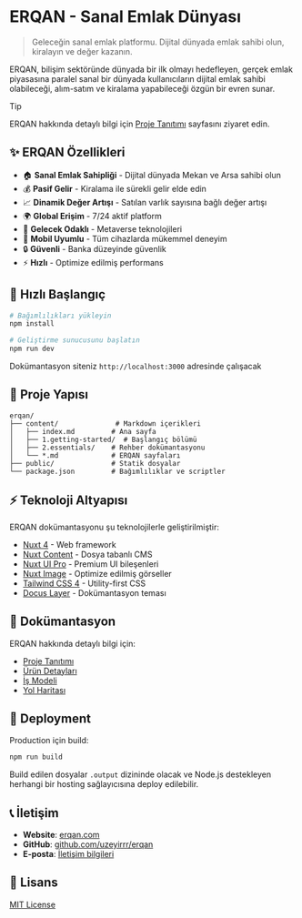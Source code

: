 # ERQAN - Sanal Emlak Dünyası

> Geleceğin sanal emlak platformu. Dijital dünyada emlak sahibi olun, kiralayın ve değer kazanın.

ERQAN, bilişim sektöründe dünyada bir ilk olmayı hedefleyen, gerçek emlak piyasasına paralel sanal bir dünyada kullanıcıların dijital emlak sahibi olabileceği, alım-satım ve kiralama yapabileceği özgün bir evren sunar.

> [!TIP]
> ERQAN hakkında detaylı bilgi için [Proje Tanıtımı](/proje-tanitimi) sayfasını ziyaret edin.

## ✨ ERQAN Özellikleri

- 🏠 **Sanal Emlak Sahipliği** - Dijital dünyada Mekan ve Arsa sahibi olun
- 💰 **Pasif Gelir** - Kiralama ile sürekli gelir elde edin
- 📈 **Dinamik Değer Artışı** - Satılan varlık sayısına bağlı değer artışı
- 🌍 **Global Erişim** - 7/24 aktif platform
- 🚀 **Gelecek Odaklı** - Metaverse teknolojileri
- 📱 **Mobil Uyumlu** - Tüm cihazlarda mükemmel deneyim
- 🔒 **Güvenli** - Banka düzeyinde güvenlik
- ⚡ **Hızlı** - Optimize edilmiş performans

## 🚀 Hızlı Başlangıç

```bash
# Bağımlılıkları yükleyin
npm install

# Geliştirme sunucusunu başlatın
npm run dev
```

Dokümantasyon siteniz `http://localhost:3000` adresinde çalışacak

## 📁 Proje Yapısı

```
erqan/
├── content/              # Markdown içerikleri
│   ├── index.md         # Ana sayfa
│   ├── 1.getting-started/  # Başlangıç bölümü
│   ├── 2.essentials/    # Rehber dokümantasyonu
│   └── *.md             # ERQAN sayfaları
├── public/              # Statik dosyalar
└── package.json         # Bağımlılıklar ve scriptler
```

## ⚡ Teknoloji Altyapısı

ERQAN dokümantasyonu şu teknolojilerle geliştirilmiştir:

- [Nuxt 4](https://nuxt.com) - Web framework
- [Nuxt Content](https://content.nuxt.com/) - Dosya tabanlı CMS
- [Nuxt UI Pro](https://ui.nuxt.com/pro) - Premium UI bileşenleri
- [Nuxt Image](https://image.nuxt.com/) - Optimize edilmiş görseller
- [Tailwind CSS 4](https://tailwindcss.com/) - Utility-first CSS
- [Docus Layer](https://www.npmjs.com/package/docus) - Dokümantasyon teması

## 📖 Dokümantasyon

ERQAN hakkında detaylı bilgi için:
- [Proje Tanıtımı](/proje-tanitimi)
- [Ürün Detayları](/urun-detaylari)
- [İş Modeli](/is-modeli-ve-kazanc)
- [Yol Haritası](/yol-haritasi)

## 🚀 Deployment

Production için build:

```bash
npm run build
```

Build edilen dosyalar `.output` dizininde olacak ve Node.js destekleyen herhangi bir hosting sağlayıcısına deploy edilebilir.

## 📞 İletişim

- **Website**: [erqan.com](https://erqan.com)
- **GitHub**: [github.com/uzeyirrr/erqan](https://github.com/uzeyirrr/erqan)
- **E-posta**: [İletişim bilgileri](/ekip-ve-iletisim)

## 📄 Lisans

[MIT License](https://opensource.org/licenses/MIT) 
